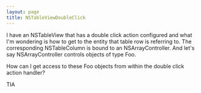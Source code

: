 ```yaml
---
layout: page
title: NSTableViewDoubleClick
---
```


I have an NSTableView that has a double click action configured and what I'm wondering is how to get to the entity that table row is referring to.
The corresponding NSTableColumn is bound to an NSArrayController. And let's say NSArrayController controls objects of type Foo.

How can I get access to these Foo objects from within the double click action handler?

TIA


